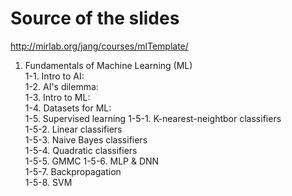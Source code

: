 # Source of the slides
http://mirlab.org/jang/courses/mlTemplate/
1. Fundamentals of Machine Learning (ML)  
    1-1. Intro to AI:   
    1-2. AI's dilemma:   
    1-3. Intro to ML:   
    1-4. Datasets for ML:   
    1-5. Supervised learning
        1-5-1. K-nearest-neightbor classifiers   
        1-5-2. Linear classifiers   
        1-5-3. Naive Bayes classifiers  
        1-5-4. Quadratic classifiers   
        1-5-5. GMMC 
        1-5-6. MLP & DNN  
        1-5-7. Backpropagation  
        1-5-8. SVM

